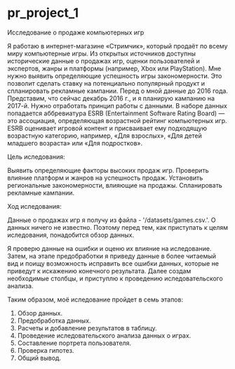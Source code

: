 # pr_project_1
Исследование о продаже компьютерных игр

Я работаю в интернет-магазине «Стримчик», который продаёт по всему миру компьютерные игры. Из открытых источников доступны исторические данные о продажах игр, оценки пользователей и экспертов, жанры и платформы (например, Xbox или PlayStation). Мне нужно выявить определяющие успешность игры закономерности. Это позволит сделать ставку на потенциально популярный продукт и спланировать рекламные кампании. Перед о мной данные до 2016 года. Представим, что сейчас декабрь 2016 г., и я планирую кампанию на 2017-й. Нужно отработать принцип работы с данными. В наборе данных попадается аббревиатура ESRB (Entertainment Software Rating Board) — это ассоциация, определяющая возрастной рейтинг компьютерных игр. ESRB оценивает игровой контент и присваивает ему подходящую возрастную категорию, например, «Для взрослых», «Для детей младшего возраста» или «Для подростков».

Цель иследования:

Выявить определяющие факторы высоких продаж игр.
Проверить влияние платформ и жанров на успешность продаж.
Установить региональные закономерности, влияющие на продажы.
Спланировать рекламные кампании.

Ход иследования:

Данные о продажах игр я получу из файла - '/datasets/games.csv.'. О данных ничего не известно. Поэтому перед тем, как приступать к целям иследования, понадобится обзор данных.

Я проверю данные на ошибки и оценю их влияние на иследование. Затем, на этапе предобработки я приведу данные в более читаемый вид и поищу возможность исправить все ошибки данных, которые не приведут к искажению конечного результата. Далее создам необходимые столбцы, и приступлю к проведению иследовательского анализа.

Таким образом, моё иследование пройдет в семь этапов:

1. Обзор данных.
2. Предобработка данных.
3. Расчеты и добавление результатов в таблицу.
4. Проведение иследовательского анализа данных о играх.
5. Составление портрета пользователя.
6. Проверка гипотез.
7. Общий вывод.
